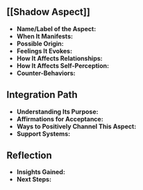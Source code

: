 ## [[Shadow Aspect]]

- **Name/Label of the Aspect:**
- **When It Manifests:**
- **Possible Origin:**
- **Feelings It Evokes:**
- **How It Affects Relationships:**
- **How It Affects Self-Perception:**
- **Counter-Behaviors:**

## Integration Path

- **Understanding Its Purpose:**
- **Affirmations for Acceptance:**
- **Ways to Positively Channel This Aspect:**
- **Support Systems:**

## Reflection

- **Insights Gained:**
- **Next Steps:**
